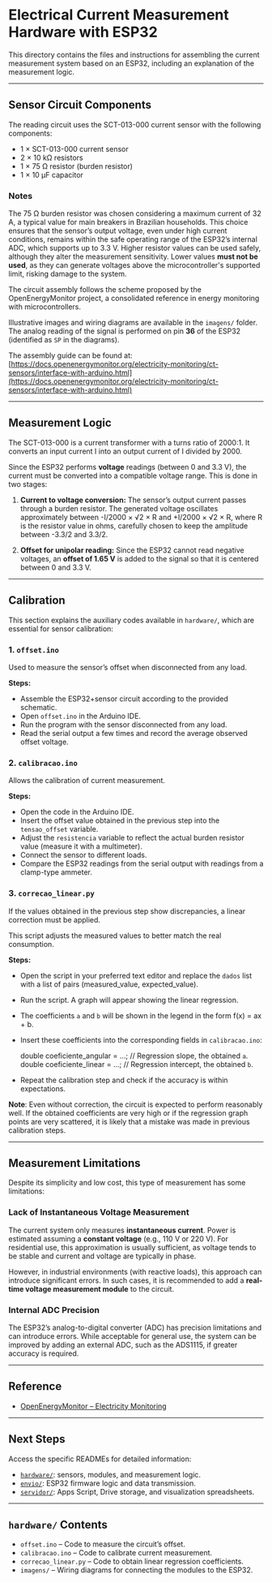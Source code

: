 # Electrical Current Measurement Hardware with ESP32

This directory contains the files and instructions for assembling the current measurement system based on an ESP32, including an explanation of the measurement logic.

---

## Sensor Circuit Components

The reading circuit uses the SCT-013-000 current sensor with the following components:

- 1 × SCT-013-000 current sensor
- 2 × 10 kΩ resistors
- 1 × 75 Ω resistor (burden resistor)
- 1 × 10 µF capacitor

### Notes

The 75 Ω burden resistor was chosen considering a maximum current of 32 A, a typical value for main breakers in Brazilian households. This choice ensures that the sensor’s output voltage, even under high current conditions, remains within the safe operating range of the ESP32’s internal ADC, which supports up to 3.3 V. Higher resistor values can be used safely, although they alter the measurement sensitivity. Lower values **must not be used**, as they can generate voltages above the microcontroller's supported limit, risking damage to the system.

The circuit assembly follows the scheme proposed by the OpenEnergyMonitor project, a consolidated reference in energy monitoring with microcontrollers.

Illustrative images and wiring diagrams are available in the `imagens/` folder. The analog reading of the signal is performed on pin **36** of the ESP32 (identified as `SP` in the diagrams).

The assembly guide can be found at:
[https://docs.openenergymonitor.org/electricity-monitoring/ct-sensors/interface-with-arduino.html](https://docs.openenergymonitor.org/electricity-monitoring/ct-sensors/interface-with-arduino.html)

---

## Measurement Logic

The SCT-013-000 is a current transformer with a turns ratio of 2000:1. It converts an input current I into an output current of I divided by 2000.

Since the ESP32 performs **voltage** readings (between 0 and 3.3 V), the current must be converted into a compatible voltage range. This is done in two stages:

1. **Current to voltage conversion:**
   The sensor’s output current passes through a burden resistor. The generated voltage oscillates approximately between -I/2000 × √2 × R and +I/2000 × √2 × R, where R is the resistor value in ohms, carefully chosen to keep the amplitude between -3.3/2 and 3.3/2.

2. **Offset for unipolar reading:**
   Since the ESP32 cannot read negative voltages, an **offset of 1.65 V** is added to the signal so that it is centered between 0 and 3.3 V.

---

## Calibration

This section explains the auxiliary codes available in `hardware/`, which are essential for sensor calibration:

### 1. `offset.ino`

Used to measure the sensor’s offset when disconnected from any load.

**Steps:**
- Assemble the ESP32+sensor circuit according to the provided schematic.
- Open `offset.ino` in the Arduino IDE.
- Run the program with the sensor disconnected from any load.
- Read the serial output a few times and record the average observed offset voltage.

### 2. `calibracao.ino`

Allows the calibration of current measurement.

**Steps:**
- Open the code in the Arduino IDE.
- Insert the offset value obtained in the previous step into the `tensao_offset` variable.
- Adjust the `resistencia` variable to reflect the actual burden resistor value (measure it with a multimeter).
- Connect the sensor to different loads.
- Compare the ESP32 readings from the serial output with readings from a clamp-type ammeter.

### 3. `correcao_linear.py`

If the values obtained in the previous step show discrepancies, a linear correction must be applied.

This script adjusts the measured values to better match the real consumption.

**Steps:**
- Open the script in your preferred text editor and replace the `dados` list with a list of pairs (measured_value, expected_value).
- Run the script. A graph will appear showing the linear regression.
- The coefficients `a` and `b` will be shown in the legend in the form f(x) = ax + b.
- Insert these coefficients into the corresponding fields in `calibracao.ino`:

    double coeficiente_angular = ...; // Regression slope, the obtained `a`.
    double coeficiente_linear  = ...; // Regression intercept, the obtained `b`.

- Repeat the calibration step and check if the accuracy is within expectations.

**Note**:
Even without correction, the circuit is expected to perform reasonably well.
If the obtained coefficients are very high or if the regression graph points are very scattered, it is likely that a mistake was made in previous calibration steps.

---

## Measurement Limitations

Despite its simplicity and low cost, this type of measurement has some limitations:

### Lack of Instantaneous Voltage Measurement

The current system only measures **instantaneous current**. Power is estimated assuming a **constant voltage** (e.g., 110 V or 220 V).
For residential use, this approximation is usually sufficient, as voltage tends to be stable and current and voltage are typically in phase.

However, in industrial environments (with reactive loads), this approach can introduce significant errors.
In such cases, it is recommended to add a **real-time voltage measurement module** to the circuit.

### Internal ADC Precision

The ESP32’s analog-to-digital converter (ADC) has precision limitations and can introduce errors.
While acceptable for general use, the system can be improved by adding an external ADC, such as the ADS1115, if greater accuracy is required.

---

## Reference

- [OpenEnergyMonitor – Electricity Monitoring](https://docs.openenergymonitor.org/electricity-monitoring/index.html)

---

## Next Steps

Access the specific READMEs for detailed information:

- [`hardware/`](../hardware/README.md): sensors, modules, and measurement logic.
- [`envio/`](../envio/README.md): ESP32 firmware logic and data transmission.
- [`servidor/`](../servidor/README.md): Apps Script, Drive storage, and visualization spreadsheets.

---

## `hardware/` Contents

- `offset.ino` – Code to measure the circuit’s offset.
- `calibracao.ino` – Code to calibrate current measurement.
- `correcao_linear.py` – Code to obtain linear regression coefficients.
- `imagens/` – Wiring diagrams for connecting the modules to the ESP32.